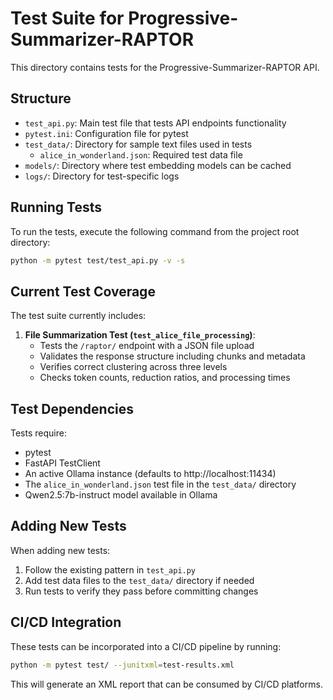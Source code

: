 # Test Suite for Progressive-Summarizer-RAPTOR

This directory contains tests for the Progressive-Summarizer-RAPTOR API.

## Structure

- `test_api.py`: Main test file that tests API endpoints functionality
- `pytest.ini`: Configuration file for pytest
- `test_data/`: Directory for sample text files used in tests
  - `alice_in_wonderland.json`: Required test data file
- `models/`: Directory where test embedding models can be cached
- `logs/`: Directory for test-specific logs

## Running Tests

To run the tests, execute the following command from the project root directory:

```bash
python -m pytest test/test_api.py -v -s
```

## Current Test Coverage

The test suite currently includes:

1. **File Summarization Test (`test_alice_file_processing`)**: 
   - Tests the `/raptor/` endpoint with a JSON file upload
   - Validates the response structure including chunks and metadata
   - Verifies correct clustering across three levels
   - Checks token counts, reduction ratios, and processing times
   

## Test Dependencies

Tests require:
- pytest
- FastAPI TestClient
- An active Ollama instance (defaults to http://localhost:11434)
- The `alice_in_wonderland.json` test file in the `test_data/` directory
- Qwen2.5:7b-instruct model available in Ollama

## Adding New Tests

When adding new tests:
1. Follow the existing pattern in `test_api.py`
2. Add test data files to the `test_data/` directory if needed
3. Run tests to verify they pass before committing changes

## CI/CD Integration

These tests can be incorporated into a CI/CD pipeline by running:

```bash
python -m pytest test/ --junitxml=test-results.xml
```

This will generate an XML report that can be consumed by CI/CD platforms.